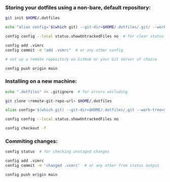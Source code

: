 ### Storing your dotfiles using a non-bare, default repository:

```bash
git init $HOME/.dotfiles

echo "alias config='$(which git) --git-dir=$HOME/.dotfiles/.git/ --work-tree=$HOME'" >> $HOME/.zshrc  # or by hands

config config --local status.showUntrackedFiles no  # for clear status output

config add .vimrc 
config commit -m "add .vimrc"  # or any other config

# set up a remote repository on GitHub or your Git server of choice

config push origin main
```

### Installing on a new machine:

```bash
echo ".dotfiles" >> .gitignore  # for errors excluding

git clone <remote-git-repo-url> $HOME/.dotfiles

alias config='$(which git) --git-dir=$HOME/.dotfiles/.git --work-tree=$HOME'

config config --local status.showUntrackedFiles no

config checkout -f
```

### Commiting changes:

```bash
config status  # for checking unstaged changes

config add .vimrc
config commit -m 'changed .vimrc'  # or any other from status output

config push origin main
```
